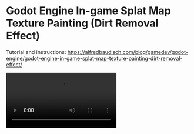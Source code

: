 # Godot Engine In-game Splat Map Texture Painting (Dirt Removal Effect)

Tutorial and instructions: https://alfredbaudisch.com/blog/gamedev/godot-engine/godot-engine-in-game-splat-map-texture-painting-dirt-removal-effect/

![GodotRuntimeTexturePainting.mp4](https://alfredbaudisch-website.s3.amazonaws.com/2022/07/GodotRuntimeTexturePainting.mp4)
